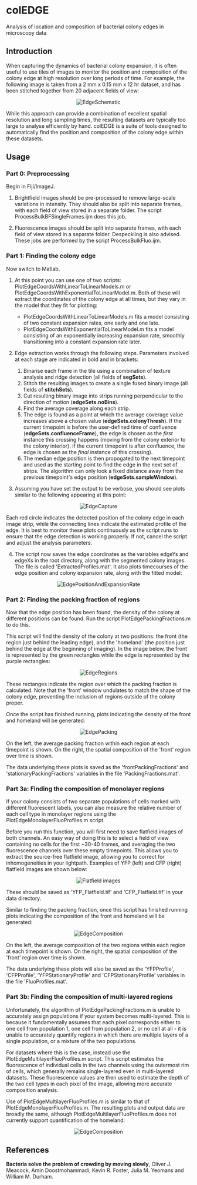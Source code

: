 # colEDGE
Analysis of location and composition of bacterial colony edges in microscopy data

## Introduction

When capturing the dynamics of bacterial colony expansion, it is often useful to use tiles of images to monitor the position and composition of the colony edge at high resolution over long periods of time. For example, the following image is taken from a 2 mm x 0.15 mm x 12 hr dataset, and has been stitched together from 20 adjacent fields of view:

<p align="center">
  <img src="https://raw.githubusercontent.com/Pseudomoaner/cellsOnEdge/master/Images/StitchedImg.png" alt="EdgeSchematic"/>
</p>

While this approach can provide a combination of excellent spatial resolution and long sampling times, the resulting datasets are typically too large to analyse efficiently by hand. colEDGE is a suite of tools designed to automatically find the position and composition of the colony edge within these datasets.

## Usage

### Part 0: Preprocessing
Begin in Fiji/ImageJ.

1. Brightfield images should be pre-processed to remove large-scale variations in intensity. They should also be split into separate frames, with each field of view stored in a separate folder. The script ProcessBulkBFSingleFrames.ijm does this job.

2. Fluorescence images should be split into separate frames, with each field of view stored in a separate folder. Despeckling is also advised. These jobs are performed by the script ProcessBulkFluo.ijm.

### Part 1: Finding the colony edge
Now switch to Matlab.

1. At this point you can use one of two scripts: PlotEdgeCoordsWithLinearToLinearModels.m or PlotEdgeCoordsWithExponentialToLinearModel.m. Both of these will extract the coordinates of the colony edge at all times, but they vary in the model that they fit for plotting:

   - PlotEdgeCoordsWithLinearToLinearModels.m fits a model consisting of two constant expansion rates, one early and one late.
   - PlotEdgeCoordsWithExponentialToLinearModel.m fits a model consisting of an exponentially increasing expansion rate, smoothly transitioning into a constant expansion rate later.
   
2. Edge extraction works through the following steps. Parameters involved at each stage are indicated in bold and in brackets:

   1. Binarise each frame in the tile using a combination of texture analysis and ridge detection (all fields of **segSets**).
   2. Stitch the resulting images to create a single fused binary image (all fields of **stitchSets**).
   3. Cut resulting binary image into strips running perpendicular to the direction of motion (**edgeSets.noBins**).
   4. Find the average coverage along each strip.
   5. The edge is found as a point at which the average coverage value increases above a chosen value (**edgeSets.colonyThresh**). If the current timepoint is before the user-defined time of confluence (**edgeSets.confluenceFrame**), the edge is chosen as the *first* instance this crossing happens (moving from the colony exterior to the colony interior). if the current timepoint is after confluence, the edge is chosen as the *final* instance of this crossing).
   6. The median edge position is then propogated to the next timepoint and used as the starting point to find the edge in the next set of strips. The algorithm can only look a fixed distance away from the previous timepoint's edge position (**edgeSets.sampleWindow**).
   
3. Assuming you have set the output to be verbose, you should see plots similar to the following appearing at this point:

<p align="center">
  <img src="https://raw.githubusercontent.com/Pseudomoaner/cellsOnEdge/master/Images/EdgeProfile2.PNG" alt="EdgeCapture"/>
</p>

   Each red circle indicates the detected position of the colony edge in each image strip, while the connecting lines indicate the estimated profile of the edge. It is best to monitor these plots continuously as the script runs to ensure that the edge detection is working properly. If not, cancel the script and adjust the analysis parameters.

4. The script now saves the edge coordinates as the variables edgeYs and edgeXs in the root directory, along with the segmented colony images. The file is called 'ExtractedProfiles.mat'. It also plots timecourses of the edge position and colony expansion rate, along with the fitted model:

<p align="center">
  <img src="https://raw.githubusercontent.com/Pseudomoaner/cellsOnEdge/master/Images/EdgePlots.PNG" alt="EdgePositionAndExpansionRate"/>
</p>

### Part 2: Finding the packing fraction of regions
Now that the edge position has been found, the density of the colony at different positions can be found. Run the script PlotEdgePackingFractions.m to do this.

This script will find the density of the colony at two positions: the front (the region just behind the leading edge), and the 'homeland' (the position just behind the edge at the beginning of imaging). In the image below, the front is represented by the green rectangles while the edge is represented by the purple rectangles:

<p align="center">
  <img src="https://raw.githubusercontent.com/Pseudomoaner/cellsOnEdge/master/Images/EdgeRegions.PNG" alt="EdgeRegions"/>
</p>

These rectanges indicate the region over which the packing fraction is calculated. Note that the 'front' window undulates to match the shape of the colony edge, preventing the inclusion of regions outside of the colony proper.

Once the script has finished running, plots indicating the density of the front and homeland will be generated:

<p align="center">
  <img src="https://raw.githubusercontent.com/Pseudomoaner/cellsOnEdge/master/Images/PackingFractionPlots.PNG" alt="EdgePacking"/>
</p>

On the left, the average packing fraction within each region at each timepoint is shown. On the right, the spatial composition of the 'front' region over time is shown.

The data underlying these plots is saved as the 'frontPackingFractions' and 'stationaryPackingFractions' variables in the file 'PackingFractions.mat'.

### Part 3a: Finding the composition of monolayer regions
If your colony consists of two separate populations of cells marked with different fluorescent labels, you can also measure the relative number of each cell type in monolayer regions using the PlotEdgeMonolayerFluoProfiles.m script.

Before you run this function, you will first need to save flatfield images of both channels. An easy way of doing this is to select a field of view containing no cells for the first ~30-40 frames, and averaging the two fluorescence channels over these empty timepoints. This allows you to extract the source-free flatfield image, allowing you to correct for inhomogeneities in your lightpath. Examples of YFP (left) and CFP (right) flatfield images are shown below:

<p align="center">
  <img src="https://raw.githubusercontent.com/Pseudomoaner/cellsOnEdge/master/Images/Flatfields.PNG" alt="Flatfield images"/>
</p>

These should be saved as 'YFP_Flatfield.tif' and 'CFP_Flatfield.tif' in your data directory.

Similar to finding the packing fraction, once this script has finished running plots indicating the composition of the front and homeland will be generated:

<p align="center">
  <img src="https://raw.githubusercontent.com/Pseudomoaner/cellsOnEdge/master/Images/CompositionPlots.PNG" alt="EdgeComposition"/>
</p>

On the left, the average composition of the two regions within each region at each timepoint is shown. On the right, the spatial composition of the 'front' region over time is shown.

The data underlying these plots will also be saved as the 'YFPProfile', 'CFPProfile', 'YFPStationaryProfile' and 'CFPStationaryProfile' variables in the file 'FluoProfiles.mat'.

### Part 3b: Finding the composition of multi-layered regions
Unfortunately, the algorithm of PlotEdgePackingFractions.m is unable to accurately assign populations if your system becomes multi-layered. This is because it fundamentally assumes that each pixel corresponds either to one cell from population 1, one cell from population 2, or no cell at all - it is unable to accurately quantify regions in which there are multiple layers of a single population, or a mixture of the two populations.

For datasets where this is the case, instead use the PlotEdgeMultilayerFluoProfiles.m script. This script estimates the fluorescence of individual cells in the two channels using the outermost rim of cells, which generally remains single-layered even in multi-layered datasets. These fluorescence values are then used to estimate the depth of the two cell types in each pixel of the image, allowing more accurate composition analysis.

Use of PlotEdgeMultilayerFluoProfiles.m is similar to that of PlotEdgeMonolayerFluoProfiles.m. The resulting plots and output data are broadly the same, although PlotEdgeMultilayerFluoProfiles.m does not currently support quantification of the homeland:

<p align="center">
  <img src="https://raw.githubusercontent.com/Pseudomoaner/cellsOnEdge/master/Images/CompositionPlots2.PNG" alt="EdgeComposition"/>
</p>

## References

**Bacteria solve the problem of crowding by moving slowly**, Oliver J. Meacock, Amin Doostmohammadi, Kevin R. Foster, Julia M. Yeomans and William M. Durham.
